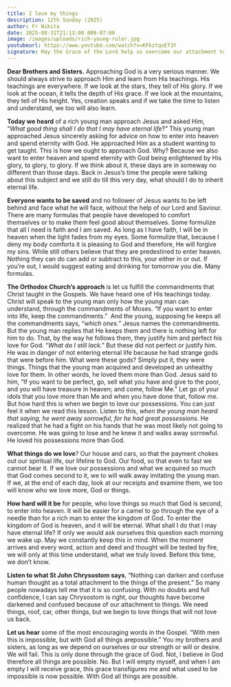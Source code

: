 ```yaml
---
title: I love my things
description: 12th Sunday (2025)
author: Fr Nikita
date: 2025-08-31T21:13:00.000-07:00
image: /images/uploads/rich-young-ruler.jpg
youtubeurl: https://www.youtube.com/watch?v=KFkztqvEf3Y
signature: May the Grace of the Lord help us overcome our attachment to things.
---
```

**Dear Brothers and Sisters.** Approaching God is a very serious manner. We should
always strive to approach Him and learn from His teachings. His teachings are everywhere.
If we look at the stars, they tell of His glory. If we look at the ocean, it
tells the depth of His grace. If we look at the mountains, they tell of His
height. Yes, creation speaks and if we take the time to listen and understand, we
too will also learn. 

**Today we heard** of a rich young man approach Jesus and asked Him, “*What good thing
shall I do that I may have eternal life*?” This young man approached Jesus
sincerely asking for advice on how to enter into heaven and spend eternity with
God. He approached Him as a student wanting to get taught. This is how we ought
to approach God. Why? Because we also want to enter heaven and spend eternity
with God being enlightened by His glory, to glory, to glory. If we think about
it, these days are in someway no different than those days. Back in Jesus’s
time the people were talking about this subject and we still do till this very
day, what should I do to inherit eternal life. 

**Everyone wants to be saved** and no follower of Jesus wants to be left behind and face
what he will face, without the help of our Lord and Saviour. There are many
formulas that people have developed to comfort themselves or to make them feel
good about themselves. Some formulize that all I need is faith and I am saved.
As long as I have faith, I will be in heaven when the light fades from my eyes.
Some formulize that, because I deny my body comforts it is pleasing to God and
therefore, He will forgive my sins. While still others believe that they are
predestined to enter heaven. Nothing they can do can add or subtract to this,
your either in or out. If you’re out, I would suggest eating and drinking for
tomorrow you die. Many formulas. 

**The Orthodox Church’s approach** is let us fulfill the commandments that Christ
taught in the Gospels. We have heard one of His teachings today. Christ will
speak to the young man only how the young man can understand, through the
commandments of Moses. “If you want to enter into
life, keep the commandments.”  And
the young, supposing he keeps all the commandments says, “*which ones.”* Jesus
names the commandments. But the young man replies that He keeps them and there
is nothing left for him to do. That, by the way he follows them, they justify
him and perfect his love for God. “*What do I still lack*.” But these did
not perfect or justify him. He was in danger of not entering eternal life
because he had strange gods that were before him. What were these gods? Simply
put it, they were things. Things that the young man acquired and developed an
unhealthy love for them. In other words, he loved them more than God. Jesus
said to him, “If you want to be perfect, go, sell
what you have and give to the poor, and you will have treasure in heaven; and
come, follow Me.” Let go of your idols that you love more than Me and
when you have done that, follow me. But how hard this is when we begin to love
our possessions. You can just feel it when we read this lesson. Listen to this,
*when the young man heard that saying, he went away sorrowful, for he had
great possessions*. He realized that he had a fight on his hands that he was
most likely not going to overcome. He was going to lose and he knew it and
walks away sorrowful. He loved his possessions more than God. 

**What things do we love**? Our house and cars, so that the payment chokes out our
spiritual life, our lifeline to God. Our food, so that even to fast we cannot
bear it. If we love our possessions and what we acquired so much that God comes
second to it, we to will walk away imitating the young man. If we, at the end
of each day, look at our receipts and examine them, we too will know who we
love more, God or things. 

**How hard will it be** for people, who love things so much that God is second, to
enter into heaven. It will be easier for a camel to
go through the eye of a needle than for a rich man to enter the kingdom of God.
To enter the kingdom of God is heaven, and it will be eternal. What shall I do
that I may have eternal life? If only we would ask ourselves this question each
morning we wake up. May we constantly keep this in mind. When the moment
arrives and every word, action and deed and thought will be tested by fire, we
will only at this time understand, what we truly loved. Before this time, we
don’t know.

**Listen to what St John Chrysostom says**, “Nothing can darken and confuse human thought
as a total attachment to the things of the present.” So many people nowadays
tell me that it is so confusing. With no doubts and full confidence, I can say
Chrysostom is right, our thoughts have become darkened and confused because of
our attachment to things. We need things, roof, car, other things, but we begin
to love things that will not love us back. 

**Let us hear** some of the most encouraging words in the Gospel. “With men this is impossible, but with God all things arepossible.” You my brothers and sisters, as long as we depend on
ourselves or our strength or will or desire. We will fail. This is only done
through the grace of God. Not, I believe in God therefore all things are
possible. No. But I will empty myself, and when I am empty I will receive
grace, this grace transfigures me and what used to be impossible is now
possible. With God all things are possible.
